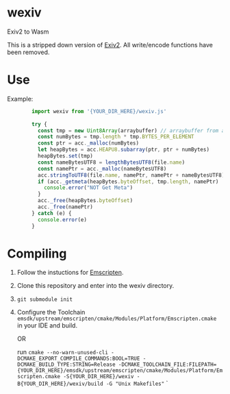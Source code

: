 # wexiv
Exiv2 to Wasm

This is a stripped down version of [Exiv2](https://github.com/Exiv2/exiv2). All write/encode functions have been removed.

# Use
Example:

``` javascript
        import wexiv from '{YOUR_DIR_HERE}/wexiv.js'
        
        try {
          const tmp = new Uint8Array(arraybuffer) // arraybuffer from an image file
          const numBytes = tmp.length * tmp.BYTES_PER_ELEMENT
          const ptr = acc._malloc(numBytes)
          let heapBytes = acc.HEAPU8.subarray(ptr, ptr + numBytes)
          heapBytes.set(tmp)
          const nameBytesUTF8 = lengthBytesUTF8(file.name)
          const namePtr = acc._malloc(nameBytesUTF8)
          acc.stringToUTF8(file.name, namePtr, namePtr + nameBytesUTF8)
          if (acc._getmeta(heapBytes.byteOffset, tmp.length, namePtr) !== 0) {
            console.error("NOT Get Meta")
          }
          acc._free(heapBytes.byteOffset)
          acc._free(namePtr)
        } catch (e) {
          console.error(e)
        }
```

# Compiling

1. Follow the instuctions for [Emscripten](https://emscripten.org/docs/getting_started/downloads.html).
2. Clone this repository and enter into the wexiv directory.
3. ``git submodule init``
4. Configure the Toolchain ``emsdk/upstream/emscripten/cmake/Modules/Platform/Emscripten.cmake`` in your IDE and build.

   OR 
   
   run ``cmake --no-warn-unused-cli -DCMAKE_EXPORT_COMPILE_COMMANDS:BOOL=TRUE -DCMAKE_BUILD_TYPE:STRING=Release -DCMAKE_TOOLCHAIN_FILE:FILEPATH={YOUR_DIR_HERE}/emsdk/upstream/emscripten/cmake/Modules/Platform/Emscripten.cmake -S{YOUR_DIR_HERE}/wexiv -B{YOUR_DIR_HERE}/wexiv/build -G "Unix Makefiles"``
`
